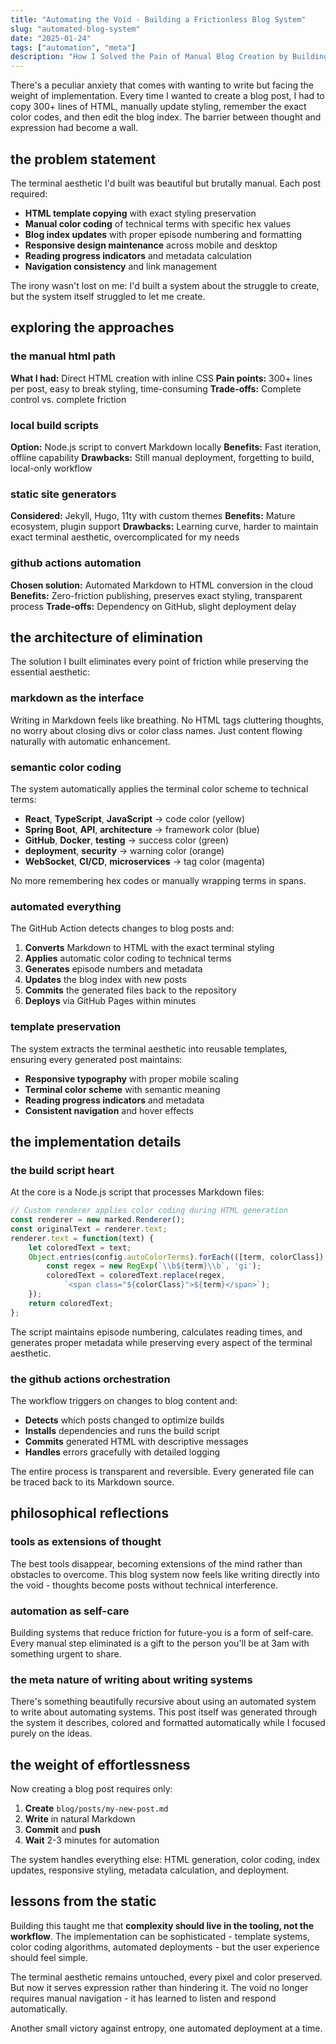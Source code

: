 ```yaml
---
title: "Automating the Void - Building a Frictionless Blog System"
slug: "automated-blog-system"
date: "2025-01-24"
tags: ["automation", "meta"]
description: "How I Solved the Pain of Manual Blog Creation by Building an Automated System That Preserves the Terminal Aesthetic While Eliminating Friction"
---
```


There's a peculiar anxiety that comes with wanting to write but facing the weight of implementation. Every time I wanted to create a blog post, I had to copy 300+ lines of HTML, manually update styling, remember the exact color codes, and then edit the blog index. The barrier between thought and expression had become a wall.

## the problem statement

The terminal aesthetic I'd built was beautiful but brutally manual. Each post required:

- **HTML template copying** with exact styling preservation
- **Manual color coding** of technical terms with specific hex values
- **Blog index updates** with proper episode numbering and formatting
- **Responsive design maintenance** across mobile and desktop
- **Reading progress indicators** and metadata calculation
- **Navigation consistency** and link management

The irony wasn't lost on me: I'd built a system about the struggle to create, but the system itself struggled to let me create.

## exploring the approaches

### the manual html path
**What I had:** Direct HTML creation with inline CSS
**Pain points:** 300+ lines per post, easy to break styling, time-consuming
**Trade-offs:** Complete control vs. complete friction

### local build scripts
**Option:** Node.js script to convert Markdown locally
**Benefits:** Fast iteration, offline capability
**Drawbacks:** Still manual deployment, forgetting to build, local-only workflow

### static site generators
**Considered:** Jekyll, Hugo, 11ty with custom themes
**Benefits:** Mature ecosystem, plugin support
**Drawbacks:** Learning curve, harder to maintain exact terminal aesthetic, overcomplicated for my needs

### github actions automation
**Chosen solution:** Automated Markdown to HTML conversion in the cloud
**Benefits:** Zero-friction publishing, preserves exact styling, transparent process
**Trade-offs:** Dependency on GitHub, slight deployment delay

## the architecture of elimination

The solution I built eliminates every point of friction while preserving the essential aesthetic:

### markdown as the interface
Writing in Markdown feels like breathing. No HTML tags cluttering thoughts, no worry about closing divs or color class names. Just content flowing naturally with automatic enhancement.

### semantic color coding
The system automatically applies the terminal color scheme to technical terms:
- **React**, **TypeScript**, **JavaScript** → code color (yellow)
- **Spring Boot**, **API**, **architecture** → framework color (blue)  
- **GitHub**, **Docker**, **testing** → success color (green)
- **deployment**, **security** → warning color (orange)
- **WebSocket**, **CI/CD**, **microservices** → tag color (magenta)

No more remembering hex codes or manually wrapping terms in spans.

### automated everything
The GitHub Action detects changes to blog posts and:
1. **Converts** Markdown to HTML with the exact terminal styling
2. **Applies** automatic color coding to technical terms
3. **Generates** episode numbers and metadata
4. **Updates** the blog index with new posts
5. **Commits** the generated files back to the repository
6. **Deploys** via GitHub Pages within minutes

### template preservation
The system extracts the terminal aesthetic into reusable templates, ensuring every generated post maintains:
- **Responsive typography** with proper mobile scaling
- **Terminal color scheme** with semantic meaning
- **Reading progress indicators** and metadata
- **Consistent navigation** and hover effects

## the implementation details

### the build script heart
At the core is a Node.js script that processes Markdown files:

```javascript
// Custom renderer applies color coding during HTML generation
const renderer = new marked.Renderer();
const originalText = renderer.text;
renderer.text = function(text) {
    let coloredText = text;
    Object.entries(config.autoColorTerms).forEach(([term, colorClass]) => {
        const regex = new RegExp(`\\b${term}\\b`, 'gi');
        coloredText = coloredText.replace(regex, 
            `<span class="${colorClass}">${term}</span>`);
    });
    return coloredText;
};
```

The script maintains episode numbering, calculates reading times, and generates proper metadata while preserving every aspect of the terminal aesthetic.

### the github actions orchestration
The workflow triggers on changes to blog content and:
- **Detects** which posts changed to optimize builds
- **Installs** dependencies and runs the build script
- **Commits** generated HTML with descriptive messages
- **Handles** errors gracefully with detailed logging

The entire process is transparent and reversible. Every generated file can be traced back to its Markdown source.

## philosophical reflections

### tools as extensions of thought
The best tools disappear, becoming extensions of the mind rather than obstacles to overcome. This blog system now feels like writing directly into the void - thoughts become posts without technical interference.

### automation as self-care
Building systems that reduce friction for future-you is a form of self-care. Every manual step eliminated is a gift to the person you'll be at 3am with something urgent to share.

### the meta nature of writing about writing systems
There's something beautifully recursive about using an automated system to write about automating systems. This post itself was generated through the system it describes, colored and formatted automatically while I focused purely on the ideas.

## the weight of effortlessness

Now creating a blog post requires only:
1. **Create** `blog/posts/my-new-post.md`
2. **Write** in natural Markdown
3. **Commit** and **push**
4. **Wait** 2-3 minutes for automation

The system handles everything else: HTML generation, color coding, index updates, responsive styling, metadata calculation, and deployment.

## lessons from the static

Building this taught me that **complexity should live in the tooling, not the workflow**. The implementation can be sophisticated - template systems, color coding algorithms, automated deployments - but the user experience should feel simple.

The terminal aesthetic remains untouched, every pixel and color preserved. But now it serves expression rather than hindering it. The void no longer requires manual navigation - it has learned to listen and respond automatically.

Another small victory against entropy, one automated deployment at a time.